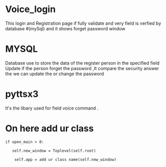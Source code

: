 # Voice_login


This login and Registration page if fully validate and very field is verfied by 
database #(mySql) and it shows forget password window  


# MYSQL




Database use to store the data of the register person in the specified field
Update if the person forget the password ,It compare the security answer the 
we can update the or change the password

# pyttsx3

It's the libary used for field voice command .


# On here add ur class



    if open_main > 0:

       self.new_window = Toplevel(self.root)
        
        self.app = add ur class name(self.new_window)


